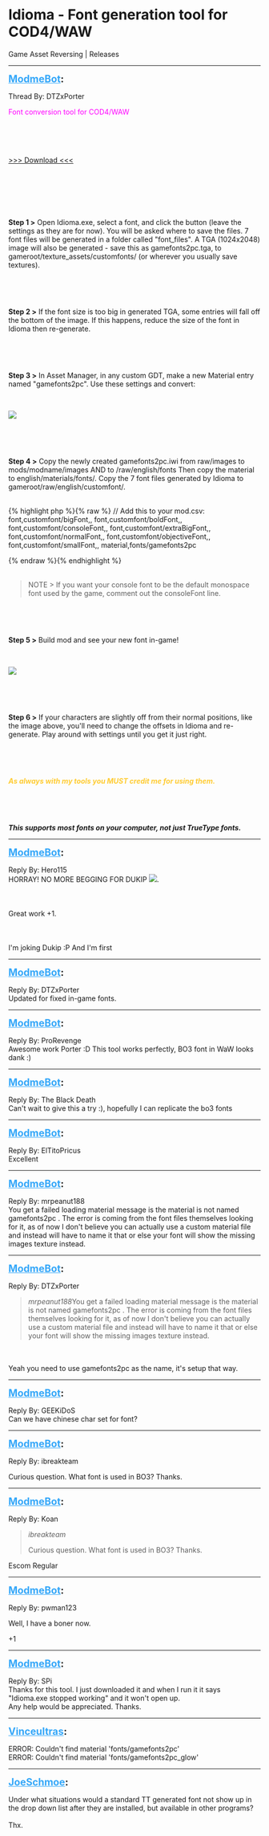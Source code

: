 # Idioma - Font generation tool for COD4/WAW
Game Asset Reversing | Releases

---
<strong style="font-size: 1.4em;"><span style="text-decoration: underline;text-decoration-color: #34a7f9;"><span style="color:#34a7f9;">ModmeBot</span></span>:</strong>

<p>Thread By: DTZxPorter<br /><p style="text-align:left;"><span style="color:#ff00ff;">Font conversion tool for COD4/WAW</span></p><br /> <br /> <br /><p style="text-align:left;"><a href="https://mega.nz/#!UYATWL4K!38MFEEhWUdwozz8x7dy3dfoD-e2vVzAb5llTDxDMbZU">&gt;&gt;&gt; Download &lt;&lt;&lt;</a></p><br /><p style="text-align:left;"></p><br /><p style="text-align:left;"></p><br /><p style="text-align:left;"><strong>Step 1 &gt;</strong> Open Idioma.exe, select a font, and click the button (leave the settings as they are for now). You will be asked where to save the files. 7 font files will be generated in a folder called &quot;font_files&quot;. A TGA (1024x2048) image will also be generated - save this as gamefonts2pc.tga, to gameroot/texture_assets/customfonts/ (or wherever you usually save textures).</p><br /><p style="text-align:left;"></p><br /><p style="text-align:left;"><strong>Step 2 &gt;</strong> If the font size is too big in generated TGA, some entries will fall off the bottom of the image. If this happens, reduce the size of the font in Idioma then re-generate.</p><br /><p style="text-align:left;"></p><br /><p style="text-align:left;"><strong>Step 3 &gt;</strong> In Asset Manager, in any custom GDT, make a new Material entry named &quot;gamefonts2pc&quot;. Use these settings and convert:</p><br /><p style="text-align:left;"><img style="max-width: 500px;" src="https://i.gyazo.com/444de3eaefb41771ab7b7eba455dd3c3.png"></p><br /><p style="text-align:left;"></p><br /><p style="text-align:left;"><strong>Step 4 &gt;</strong> Copy the newly created gamefonts2pc.iwi from raw/images to mods/modname/images AND to /raw/english/fonts Then copy the material to english/materials/fonts/. Copy the 7 font files generated by Idioma to gameroot/raw/english/customfont/.</p><br />{% highlight php %}{% raw %}
// Add this to your mod.csv:
font,customfont/bigFont,,
font,customfont/boldFont,,
font,customfont/consoleFont,,
font,customfont/extraBigFont,,
font,customfont/normalFont,,
font,customfont/objectiveFont,,
font,customfont/smallFont,,
material,fonts/gamefonts2pc

{% endraw %}{% endhighlight %}
<br /><br /><blockquote>NOTE &gt; If you want your console font to be the default monospace font used by the game, comment out the consoleFont line.</blockquote><br /><p style="text-align:left;"></p><br /><p style="text-align:left;"><strong>Step 5 &gt;</strong> Build mod and see your new font in-game!</p><br /><p style="text-align:left;"><img style="max-width: 500px;" src="https://i.gyazo.com/2069ee7b19ce4125e06150c7c6405f2d.png"></p><br /><p style="text-align:left;"></p><br /><p style="text-align:left;"><strong>Step 6 &gt;</strong> If your characters are slightly off from their normal positions, like the image above, you&#39;ll need to change the offsets in Idioma and re-generate. Play around with settings until you get it just right.</p><br /><p style="text-align:left;"></p><br /><p style="text-align:left;"><span style="color:#ffcc33;"><strong><em>As always with my tools you MUST credit me for using them.</em></strong></span></p><br /><p style="text-align:left;"></p><br /><p style="text-align:left;"><strong><em>This supports most fonts on your computer, not just TrueType fonts. </em></strong></p></p>

---
<strong style="font-size: 1.4em;"><span style="text-decoration: underline;text-decoration-color: #34a7f9;"><span style="color:#34a7f9;">ModmeBot</span></span>:</strong>

<p>Reply By: Hero115<br />HORRAY! NO MORE BEGGING FOR DUKIP <img style="max-width: 500px;" src="http://aviacreations.com/modme/emoticons/trollface.png">.<br /><br /><br /><br />Great work +1.<br /><br /><br /><br />
I&#39;m joking Dukip :P And I&#39;m first
</p>

---
<strong style="font-size: 1.4em;"><span style="text-decoration: underline;text-decoration-color: #34a7f9;"><span style="color:#34a7f9;">ModmeBot</span></span>:</strong>

<p>Reply By: DTZxPorter<br />Updated for fixed in-game fonts.</p>

---
<strong style="font-size: 1.4em;"><span style="text-decoration: underline;text-decoration-color: #34a7f9;"><span style="color:#34a7f9;">ModmeBot</span></span>:</strong>

<p>Reply By: ProRevenge<br />Awesome work Porter :D This tool works perfectly, BO3 font in WaW looks dank :)</p>

---
<strong style="font-size: 1.4em;"><span style="text-decoration: underline;text-decoration-color: #34a7f9;"><span style="color:#34a7f9;">ModmeBot</span></span>:</strong>

<p>Reply By: The Black Death<br />Can&#39;t wait to give this a try :), hopefully I can replicate the bo3 fonts</p>

---
<strong style="font-size: 1.4em;"><span style="text-decoration: underline;text-decoration-color: #34a7f9;"><span style="color:#34a7f9;">ModmeBot</span></span>:</strong>

<p>Reply By: ElTitoPricus<br />Excellent</p>

---
<strong style="font-size: 1.4em;"><span style="text-decoration: underline;text-decoration-color: #34a7f9;"><span style="color:#34a7f9;">ModmeBot</span></span>:</strong>

<p>Reply By: mrpeanut188<br />You get a failed loading material message is the material is not named gamefonts2pc . The error is coming from the font files themselves looking for it, as of now I don&#39;t believe you can actually use a custom material file and instead will have to name it that or else your font will show the missing images texture instead.</p>

---
<strong style="font-size: 1.4em;"><span style="text-decoration: underline;text-decoration-color: #34a7f9;"><span style="color:#34a7f9;">ModmeBot</span></span>:</strong>

<p>Reply By: DTZxPorter<br /><blockquote><em>mrpeanut188</em>You get a failed loading material message is the material is not named gamefonts2pc . The error is coming from the font files themselves looking for it, as of now I don&#39;t believe you can actually use a custom material file and instead will have to name it that or else your font will show the missing images texture instead.</blockquote><br /><br />Yeah you need to use gamefonts2pc as the name, it&#39;s setup that way.</p>

---
<strong style="font-size: 1.4em;"><span style="text-decoration: underline;text-decoration-color: #34a7f9;"><span style="color:#34a7f9;">ModmeBot</span></span>:</strong>

<p>Reply By: GEEKiDoS<br />Can we have chinese char set for font?</p>

---
<strong style="font-size: 1.4em;"><span style="text-decoration: underline;text-decoration-color: #34a7f9;"><span style="color:#34a7f9;">ModmeBot</span></span>:</strong>

<p>Reply By: ibreakteam<br /><p style="text-align:left;">Curious question. What font is used in BO3? Thanks.</p></p>

---
<strong style="font-size: 1.4em;"><span style="text-decoration: underline;text-decoration-color: #34a7f9;"><span style="color:#34a7f9;">ModmeBot</span></span>:</strong>

<p>Reply By: Koan<br /><blockquote><em>ibreakteam</em><p style="text-align:left;">Curious question. What font is used in BO3? Thanks.</p></blockquote><p style="text-align:left;"></p><p style="text-align:left;">Escom Regular</p></p>

---
<strong style="font-size: 1.4em;"><span style="text-decoration: underline;text-decoration-color: #34a7f9;"><span style="color:#34a7f9;">ModmeBot</span></span>:</strong>

<p>Reply By: pwman123<br /><p style="text-align:left;">Well, I have a boner now.</p><p style="text-align:left;">+1</p></p>

---
<strong style="font-size: 1.4em;"><span style="text-decoration: underline;text-decoration-color: #34a7f9;"><span style="color:#34a7f9;">ModmeBot</span></span>:</strong>

<p>Reply By: SPi<br />Thanks for this tool. I just downloaded it and when I run it it says &quot;Idioma.exe stopped working&quot; and it won&#39;t open up.<br />Any help would be appreciated. Thanks.</p>

---
<strong style="font-size: 1.4em;"><span style="text-decoration: underline;text-decoration-color: #34a7f9;"><span style="color:#34a7f9;">Vinceultras</span></span>:</strong>

<p>ERROR: Couldn&#39;t find material &#39;fonts/gamefonts2pc&#39;<br />ERROR: Couldn&#39;t find material &#39;fonts/gamefonts2pc_glow&#39;</p>

---
<strong style="font-size: 1.4em;"><span style="text-decoration: underline;text-decoration-color: #34a7f9;"><span style="color:#34a7f9;">JoeSchmoe</span></span>:</strong>

<p>Under what situations would a standard TT generated font not show up in the drop down list after they are installed, but available in other programs?<br /><br />Thx.</p>

